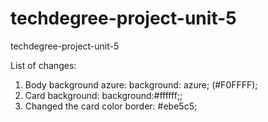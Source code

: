 # techdegree-project-unit-5

techdegree-project-unit-5

List of changes:

1. Body background azure: background: azure; (#F0FFFF);
2. Card background: background:#ffffff;;
3. Changed the card color border: #ebe5c5;
